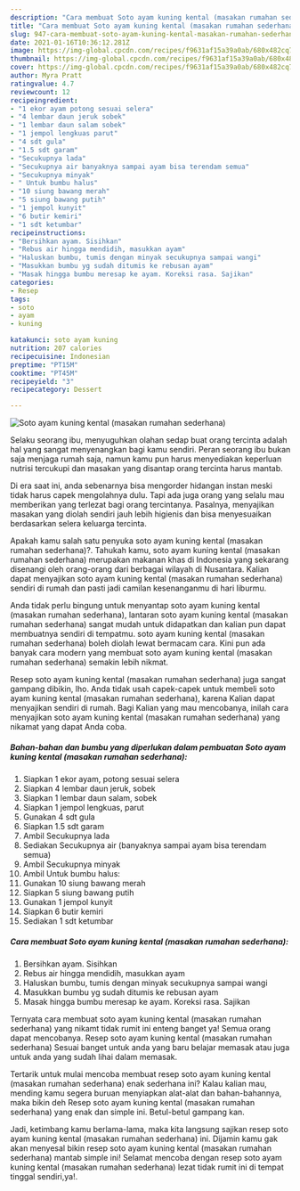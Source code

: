 ```yaml
---
description: "Cara membuat Soto ayam kuning kental (masakan rumahan sederhana) Sederhana dan Mudah Dibuat"
title: "Cara membuat Soto ayam kuning kental (masakan rumahan sederhana) Sederhana dan Mudah Dibuat"
slug: 947-cara-membuat-soto-ayam-kuning-kental-masakan-rumahan-sederhana-sederhana-dan-mudah-dibuat
date: 2021-01-16T10:36:12.281Z
image: https://img-global.cpcdn.com/recipes/f9631af15a39a0ab/680x482cq70/soto-ayam-kuning-kental-masakan-rumahan-sederhana-foto-resep-utama.jpg
thumbnail: https://img-global.cpcdn.com/recipes/f9631af15a39a0ab/680x482cq70/soto-ayam-kuning-kental-masakan-rumahan-sederhana-foto-resep-utama.jpg
cover: https://img-global.cpcdn.com/recipes/f9631af15a39a0ab/680x482cq70/soto-ayam-kuning-kental-masakan-rumahan-sederhana-foto-resep-utama.jpg
author: Myra Pratt
ratingvalue: 4.7
reviewcount: 12
recipeingredient:
- "1 ekor ayam potong sesuai selera"
- "4 lembar daun jeruk sobek"
- "1 lembar daun salam sobek"
- "1 jempol lengkuas parut"
- "4 sdt gula"
- "1.5 sdt garam"
- "Secukupnya lada"
- "Secukupnya air banyaknya sampai ayam bisa terendam semua"
- "Secukupnya minyak"
- " Untuk bumbu halus"
- "10 siung bawang merah"
- "5 siung bawang putih"
- "1 jempol kunyit"
- "6 butir kemiri"
- "1 sdt ketumbar"
recipeinstructions:
- "Bersihkan ayam. Sisihkan"
- "Rebus air hingga mendidih, masukkan ayam"
- "Haluskan bumbu, tumis dengan minyak secukupnya sampai wangi"
- "Masukkan bumbu yg sudah ditumis ke rebusan ayam"
- "Masak hingga bumbu meresap ke ayam. Koreksi rasa. Sajikan"
categories:
- Resep
tags:
- soto
- ayam
- kuning

katakunci: soto ayam kuning 
nutrition: 207 calories
recipecuisine: Indonesian
preptime: "PT15M"
cooktime: "PT45M"
recipeyield: "3"
recipecategory: Dessert

---
```



![Soto ayam kuning kental (masakan rumahan sederhana)](https://img-global.cpcdn.com/recipes/f9631af15a39a0ab/680x482cq70/soto-ayam-kuning-kental-masakan-rumahan-sederhana-foto-resep-utama.jpg)

Selaku seorang ibu, menyuguhkan olahan sedap buat orang tercinta adalah hal yang sangat menyenangkan bagi kamu sendiri. Peran seorang ibu bukan saja menjaga rumah saja, namun kamu pun harus menyediakan keperluan nutrisi tercukupi dan masakan yang disantap orang tercinta harus mantab.

Di era  saat ini, anda sebenarnya bisa mengorder hidangan instan meski tidak harus capek mengolahnya dulu. Tapi ada juga orang yang selalu mau memberikan yang terlezat bagi orang tercintanya. Pasalnya, menyajikan masakan yang diolah sendiri jauh lebih higienis dan bisa menyesuaikan berdasarkan selera keluarga tercinta. 



Apakah kamu salah satu penyuka soto ayam kuning kental (masakan rumahan sederhana)?. Tahukah kamu, soto ayam kuning kental (masakan rumahan sederhana) merupakan makanan khas di Indonesia yang sekarang disenangi oleh orang-orang dari berbagai wilayah di Nusantara. Kalian dapat menyajikan soto ayam kuning kental (masakan rumahan sederhana) sendiri di rumah dan pasti jadi camilan kesenanganmu di hari liburmu.

Anda tidak perlu bingung untuk menyantap soto ayam kuning kental (masakan rumahan sederhana), lantaran soto ayam kuning kental (masakan rumahan sederhana) sangat mudah untuk didapatkan dan kalian pun dapat membuatnya sendiri di tempatmu. soto ayam kuning kental (masakan rumahan sederhana) boleh diolah lewat bermacam cara. Kini pun ada banyak cara modern yang membuat soto ayam kuning kental (masakan rumahan sederhana) semakin lebih nikmat.

Resep soto ayam kuning kental (masakan rumahan sederhana) juga sangat gampang dibikin, lho. Anda tidak usah capek-capek untuk membeli soto ayam kuning kental (masakan rumahan sederhana), karena Kalian dapat menyajikan sendiri di rumah. Bagi Kalian yang mau mencobanya, inilah cara menyajikan soto ayam kuning kental (masakan rumahan sederhana) yang nikamat yang dapat Anda coba.

<!--inarticleads1-->

##### Bahan-bahan dan bumbu yang diperlukan dalam pembuatan Soto ayam kuning kental (masakan rumahan sederhana):

1. Siapkan 1 ekor ayam, potong sesuai selera
1. Siapkan 4 lembar daun jeruk, sobek
1. Siapkan 1 lembar daun salam, sobek
1. Siapkan 1 jempol lengkuas, parut
1. Gunakan 4 sdt gula
1. Siapkan 1.5 sdt garam
1. Ambil Secukupnya lada
1. Sediakan Secukupnya air (banyaknya sampai ayam bisa terendam semua)
1. Ambil Secukupnya minyak
1. Ambil  Untuk bumbu halus:
1. Gunakan 10 siung bawang merah
1. Siapkan 5 siung bawang putih
1. Gunakan 1 jempol kunyit
1. Siapkan 6 butir kemiri
1. Sediakan 1 sdt ketumbar




<!--inarticleads2-->

##### Cara membuat Soto ayam kuning kental (masakan rumahan sederhana):

1. Bersihkan ayam. Sisihkan
1. Rebus air hingga mendidih, masukkan ayam
1. Haluskan bumbu, tumis dengan minyak secukupnya sampai wangi
1. Masukkan bumbu yg sudah ditumis ke rebusan ayam
1. Masak hingga bumbu meresap ke ayam. Koreksi rasa. Sajikan




Ternyata cara membuat soto ayam kuning kental (masakan rumahan sederhana) yang nikamt tidak rumit ini enteng banget ya! Semua orang dapat mencobanya. Resep soto ayam kuning kental (masakan rumahan sederhana) Sesuai banget untuk anda yang baru belajar memasak atau juga untuk anda yang sudah lihai dalam memasak.

Tertarik untuk mulai mencoba membuat resep soto ayam kuning kental (masakan rumahan sederhana) enak sederhana ini? Kalau kalian mau, mending kamu segera buruan menyiapkan alat-alat dan bahan-bahannya, maka bikin deh Resep soto ayam kuning kental (masakan rumahan sederhana) yang enak dan simple ini. Betul-betul gampang kan. 

Jadi, ketimbang kamu berlama-lama, maka kita langsung sajikan resep soto ayam kuning kental (masakan rumahan sederhana) ini. Dijamin kamu gak akan menyesal bikin resep soto ayam kuning kental (masakan rumahan sederhana) mantab simple ini! Selamat mencoba dengan resep soto ayam kuning kental (masakan rumahan sederhana) lezat tidak rumit ini di tempat tinggal sendiri,ya!.


